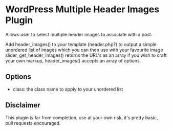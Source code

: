 # WordPress Multiple Header Images Plugin

Allows user to select multiple header images to associate with a post.

Add header_images() to your template (header.php?) to output a simple unordered list of images which you can then use with your favourite image slider, get_header_images() returns the URL's as an array if you wish to craft your own markup, header_images() accepts an array of options.

## Options

 - class: the class name to apply to your unordered list

## Disclaimer

This plugin is far from completion, use at your own risk, it's pretty basic, pull requests encouraged.
